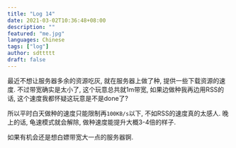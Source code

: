 ```yaml
---
title: "Log 14"
date: 2021-03-02T10:36:48+08:00
description: ""
featured: "me.jpg"
languages: Chinese
tags: ["log"]
author: sdttttt
draft: false
---
```


最近不想让服务器多余的资源吃灰, 就在服务器上做了种, 提供一些下载资源的速度.
不过带宽确实是太小了, 这个玩意总共就1m带宽, 如果边做种我再边用RSS的话,
这个速度我都怀疑这玩意是不是done了?

所以平时白天做种的速度只能限制再`100KB/s`以下, 不如RSS的速度真的太感人.
晚上的话, 龟速模式就会解除, 做种速度能提升大概3-4倍的样子.

如果有机会还是想白嫖带宽大一点的服务器锕.
